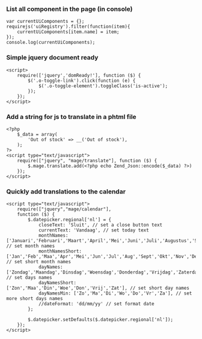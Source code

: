 ### List all component in the page (in console)

    var currentUiComponents = {};
    requirejs('uiRegistry').filter(function(item){
        currentUiComponents[item.name] = item;
    });
    console.log(currentUiComponents);

### Simple jquery document ready

    <script>
        require(['jquery','domReady!'], function ($) {
            $('.o-toggle-link').click(function (e) {
                $('.o-toggle-element').toggleClass('is-active');
            });
        });
    </script>

### Add a string for js to translate in a phtml file

    <?php
        $_data = array(
            'Out of stock' => __('Out of stock'),
        );
    ?>
    <script type="text/javascript">
        require(["jquery", "mage/translate"], function ($) {
            $.mage.translate.add(<?php echo Zend_Json::encode($_data) ?>)
        });
    </script>
    
### Quickly add translations to the calendar

    <script type="text/javascript">
        require(["jquery","mage/calendar"], 
        function ($) {
            $.datepicker.regional['nl'] = {
                closeText: 'Sluit', // set a close button text
                currentText: 'Vandaag', // set today text
                monthNames: ['Januari','Februari','Maart','April','Mei','Juni','Juli','Augustus','September','Oktober','November','December'], // set month names
                monthNamesShort: ['Jan','Feb','Maa','Apr','Mei','Jun','Jul','Aug','Sept','Okt','Nov','Dec'], // set short month names
                dayNames: ['Zondag','Maandag','Dinsdag','Woensdag','Donderdag','Vrijdag','Zaterdag'], // set days names
                dayNamesShort: ['Zon','Maa','Din','Woe','Don','Vrij','Zat'], // set short day names
                dayNamesMin: ['Zo','Ma','Di','Wo','Do','Vr','Za'], // set more short days names
                //dateFormat: 'dd/mm/yy' // set format date
            };

            $.datepicker.setDefaults($.datepicker.regional['nl']);
        });
    </script>
